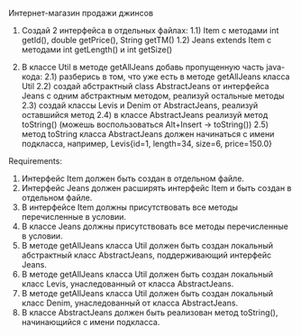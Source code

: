 Интернет-магазин продажи джинсов
1. Создай 2 интерфейса в отдельных файлах:
1.1) Item с методами int getId(), double getPrice(), String getTM()
1.2) Jeans extends Item с методами int getLength() и int getSize()

2. В классе Util в методе getAllJeans добавь пропущенную часть java-кода:
2.1) разберись в том, что уже есть в методе getAllJeans класса Util
2.2) создай абстрактный class AbstractJeans от интерфейса Jeans с одним абстрактным методом, реализуй остальные методы
2.3) создай классы Levis и Denim от AbstractJeans, реализуй оставшийся метод
2.4) в классе AbstractJeans реализуй метод toString() (можешь воспользоваться Alt+Insert -> toString())
2.5) метод toString класса AbstractJeans должен начинаться с имени подкласса, например, Levis{id=1, length=34, size=6, price=150.0}


Requirements:
1. Интерфейс Item должен быть создан в отдельном файле.
2. Интерфейс Jeans должен расширять интерфейс Item и быть создан в отдельном файле.
3. В интерфейсе Item должны присутствовать все методы перечисленные в условии.
4. В классе Jeans должны присутствовать все методы перечисленные в условии.
5. В методе getAllJeans класса Util должен быть создан локальный абстрактный класс AbstractJeans, поддерживающий интерфейс Jeans.
6. В методе getAllJeans класса Util должен быть создан локальный класс Levis, унаследованный от класса AbstractJeans.
7. В методе getAllJeans класса Util должен быть создан локальный класс Denim, унаследованный от класса AbstractJeans.
8. В классе AbstractJeans должен быть реализован метод toString(), начинающийся с имени подкласса.
